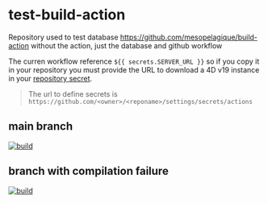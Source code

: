 # test-build-action

Repository used to test database https://github.com/mesopelagique/build-action without the action, just the database and github workflow

The curren workflow reference `${{ secrets.SERVER_URL }}` so if you copy it in your repository you must provide the URL to download a 4D v19 instance in your [repository secret](https://docs.github.com/en/actions/reference/encrypted-secrets).
> The url to define secrets is `https://github.com/<owner>/<reponame>/settings/secrets/actions`

## main branch

[![build](https://github.com/mesopelagique/test-build-workflow/actions/workflows/build.yml/badge.svg)](https://github.com/mesopelagique/test-build-workflow/actions/workflows/build.yml?query=branch%3Amain)

## branch with compilation failure

[![build](https://github.com/mesopelagique/test-build-workflow/actions/workflows/build.yml/badge.svg?branch=feature%2Ffailure)](https://github.com/mesopelagique/test-build-workflow/actions/workflows/build.yml?query=branch%3Afeature%2Ffailure)
